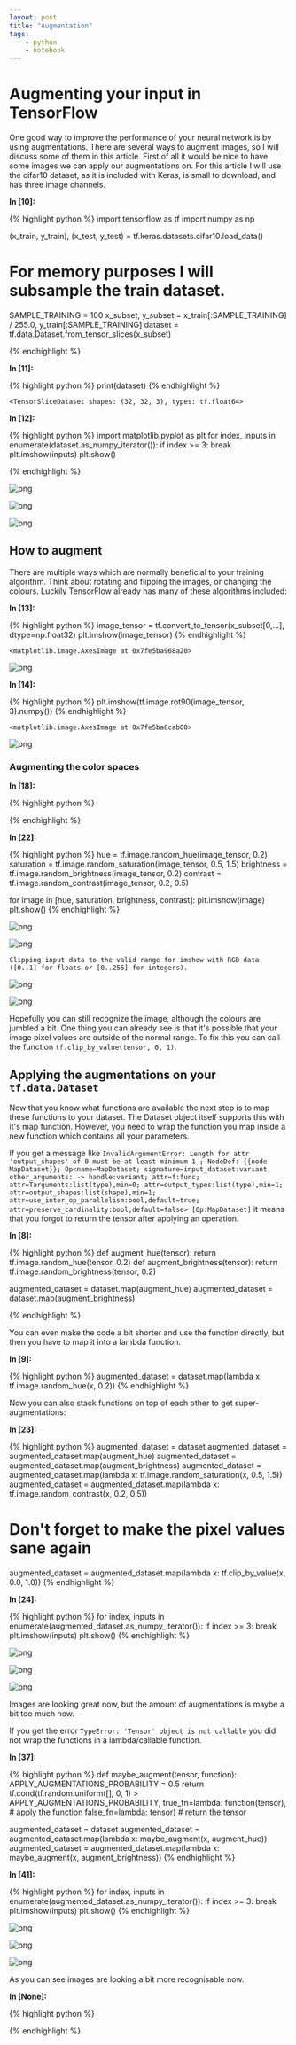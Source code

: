 ```yaml
---
layout: post
title: "Augmentation"
tags:
    - python
    - notebook
--- 
```

# Augmenting your input in TensorFlow

One good way to improve the performance of your neural network is by using
augmentations. There are several ways to augment images, so I will discuss some
of them in this article. First of all it would be nice to have some images we
can apply our augmentations on. For this article I will use the cifar10 dataset,
as it is included with Keras, is small to download, and has three image
channels. 

**In [10]:**

{% highlight python %}
import tensorflow as tf
import numpy as np

(x_train, y_train), (x_test, y_test) = tf.keras.datasets.cifar10.load_data()

# For memory purposes I will subsample the train dataset. 
SAMPLE_TRAINING = 100
x_subset, y_subset = x_train[:SAMPLE_TRAINING] / 255.0, y_train[:SAMPLE_TRAINING] 
dataset = tf.data.Dataset.from_tensor_slices(x_subset)

{% endhighlight %}

**In [11]:**

{% highlight python %}
print(dataset)
{% endhighlight %}

    <TensorSliceDataset shapes: (32, 32, 3), types: tf.float64>


**In [12]:**

{% highlight python %}
import matplotlib.pyplot as plt
for index, inputs in enumerate(dataset.as_numpy_iterator()):
    if index >= 3: 
        break
    plt.imshow(inputs)
    plt.show()
    
{% endhighlight %}

 
![png](https://raw.githubusercontent.com/rmeertens/tensorexamples/master/images/augmentation_3_0.png) 


 
![png](https://raw.githubusercontent.com/rmeertens/tensorexamples/master/images/augmentation_3_1.png) 


 
![png](https://raw.githubusercontent.com/rmeertens/tensorexamples/master/images/augmentation_3_2.png) 

 
## How to augment
There are multiple ways which are normally beneficial to your training
algorithm. Think about rotating and flipping the images, or changing the
colours. Luckily TensorFlow already has many of these algorithms included: 

**In [13]:**

{% highlight python %}
image_tensor = tf.convert_to_tensor(x_subset[0,...], dtype=np.float32)
plt.imshow(image_tensor)
{% endhighlight %}




    <matplotlib.image.AxesImage at 0x7fe5ba968a20>



 
![png](https://raw.githubusercontent.com/rmeertens/tensorexamples/master/images/augmentation_5_1.png) 


**In [14]:**

{% highlight python %}
plt.imshow(tf.image.rot90(image_tensor, 3).numpy())
{% endhighlight %}




    <matplotlib.image.AxesImage at 0x7fe5ba8cab00>



 
![png](https://raw.githubusercontent.com/rmeertens/tensorexamples/master/images/augmentation_6_1.png) 

 
### Augmenting the color spaces
 

**In [18]:**

{% highlight python %}

{% endhighlight %}

**In [22]:**

{% highlight python %}
hue = tf.image.random_hue(image_tensor, 0.2)
saturation = tf.image.random_saturation(image_tensor, 0.5, 1.5)
brightness = tf.image.random_brightness(image_tensor, 0.2)
contrast = tf.image.random_contrast(image_tensor, 0.2, 0.5)

for image in [hue, saturation, brightness, contrast]:
    plt.imshow(image)
    plt.show()
{% endhighlight %}

 
![png](https://raw.githubusercontent.com/rmeertens/tensorexamples/master/images/augmentation_9_0.png) 


 
![png](https://raw.githubusercontent.com/rmeertens/tensorexamples/master/images/augmentation_9_1.png) 


    Clipping input data to the valid range for imshow with RGB data ([0..1] for floats or [0..255] for integers).


 
![png](https://raw.githubusercontent.com/rmeertens/tensorexamples/master/images/augmentation_9_3.png) 


 
![png](https://raw.githubusercontent.com/rmeertens/tensorexamples/master/images/augmentation_9_4.png) 

 
Hopefully you can still recognize the image, although the colours are jumbled a
bit.
One thing you can already see is that it's possible that your image pixel values
are outside of the normal range. To fix this you can call the function
`tf.clip_by_value(tensor, 0, 1)`.
 
 
## Applying the augmentations on your `tf.data.Dataset`
Now that you know what functions are available the next step is to map these
functions to your dataset. The Dataset object itself supports this with it's map
function. However, you need to wrap the function you map inside a new function
which contains all your parameters.

If you get a message like `InvalidArgumentError: Length for attr 'output_shapes'
of 0 must be at least minimum 1
        ; NodeDef: {{node MapDataset}}; Op<name=MapDataset;
signature=input_dataset:variant, other_arguments: -> handle:variant;
attr=f:func; attr=Targuments:list(type),min=0;
attr=output_types:list(type),min=1; attr=output_shapes:list(shape),min=1;
attr=use_inter_op_parallelism:bool,default=true;
attr=preserve_cardinality:bool,default=false> [Op:MapDataset]` it means that you
forgot to return the tensor after applying an operation.
 

**In [8]:**

{% highlight python %}
def augment_hue(tensor):
    return tf.image.random_hue(tensor, 0.2)
def augment_brightness(tensor):
    return tf.image.random_brightness(tensor, 0.2)

augmented_dataset = dataset.map(augment_hue)
augmented_dataset = dataset.map(augment_brightness)

{% endhighlight %}
 
You can even make the code a bit shorter and use the function directly, but then
you have to map it into a lambda function. 

**In [9]:**

{% highlight python %}
augmented_dataset = dataset.map(lambda x: tf.image.random_hue(x, 0.2))
{% endhighlight %}
 
Now you can also stack functions on top of each other to get super-
augmentations: 

**In [23]:**

{% highlight python %}
augmented_dataset = dataset
augmented_dataset = augmented_dataset.map(augment_hue)
augmented_dataset = augmented_dataset.map(augment_brightness)
augmented_dataset = augmented_dataset.map(lambda x: tf.image.random_saturation(x, 0.5, 1.5))
augmented_dataset = augmented_dataset.map(lambda x: tf.image.random_contrast(x, 0.2, 0.5))

# Don't forget to make the pixel values sane again
augmented_dataset = augmented_dataset.map(lambda x: tf.clip_by_value(x, 0.0, 1.0))
{% endhighlight %}

**In [24]:**

{% highlight python %}
for index, inputs in enumerate(augmented_dataset.as_numpy_iterator()):
    if index >= 3: 
        break
    plt.imshow(inputs)
    plt.show()
{% endhighlight %}

 
![png](https://raw.githubusercontent.com/rmeertens/tensorexamples/master/images/augmentation_17_0.png) 


 
![png](https://raw.githubusercontent.com/rmeertens/tensorexamples/master/images/augmentation_17_1.png) 


 
![png](https://raw.githubusercontent.com/rmeertens/tensorexamples/master/images/augmentation_17_2.png) 

 
Images are looking great now, but the amount of augmentations is maybe a bit too
much now.

If you get the error `TypeError: 'Tensor' object is not callable` you did not
wrap the functions in a lambda/callable function. 

**In [37]:**

{% highlight python %}
def maybe_augment(tensor, function):
    APPLY_AUGMENTATIONS_PROBABILITY = 0.5
    return tf.cond(tf.random.uniform([], 0, 1) > APPLY_AUGMENTATIONS_PROBABILITY, 
            true_fn=lambda: function(tensor), # apply the function
            false_fn=lambda: tensor) # return the tensor

augmented_dataset = dataset
augmented_dataset = augmented_dataset.map(lambda x: maybe_augment(x, augment_hue))
augmented_dataset = augmented_dataset.map(lambda x: maybe_augment(x, augment_brightness))
{% endhighlight %}

**In [41]:**

{% highlight python %}
for index, inputs in enumerate(augmented_dataset.as_numpy_iterator()):
    if index >= 3: 
        break
    plt.imshow(inputs)
    plt.show()
{% endhighlight %}

 
![png](https://raw.githubusercontent.com/rmeertens/tensorexamples/master/images/augmentation_20_0.png) 


 
![png](https://raw.githubusercontent.com/rmeertens/tensorexamples/master/images/augmentation_20_1.png) 


 
![png](https://raw.githubusercontent.com/rmeertens/tensorexamples/master/images/augmentation_20_2.png) 

 
As you can see images are looking a bit more recognisable now. 

**In [None]:**

{% highlight python %}

{% endhighlight %}
